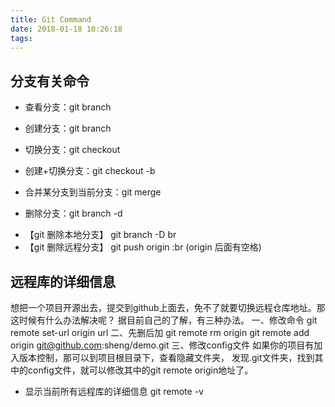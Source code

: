 ```yaml
---
title: Git Command
date: 2018-01-18 10:26:18
tags:
---
```

## 分支有关命令
  
   - 查看分支：git branch
   
   - 创建分支：git branch <name>
   
   - 切换分支：git checkout <name>
   
   - 创建+切换分支：git checkout -b <name>
   
   - 合并某分支到当前分支：git merge <name>
   
   - 删除分支：git branch -d <name>
   * 【git 删除本地分支】
   git branch -D br
   * 【git 删除远程分支】
   git push origin :br  (origin 后面有空格)
   
   
   ## 远程库的详细信息
   想把一个项目开源出去，提交到github上面去，免不了就要切换远程仓库地址。那这时候有什么办法解决呢？
   据目前自己的了解，有三种办法。
   一、修改命令
   git remote set-url origin url
   二、先删后加
   git remote rm origin
   git remote add origin git@github.com:sheng/demo.git
   三、修改config文件
   如果你的项目有加入版本控制，那可以到项目根目录下，查看隐藏文件夹， 发现.git文件夹，找到其中的config文件，就可以修改其中的git remote origin地址了。
   - 显示当前所有远程库的详细信息
     git remote -v
